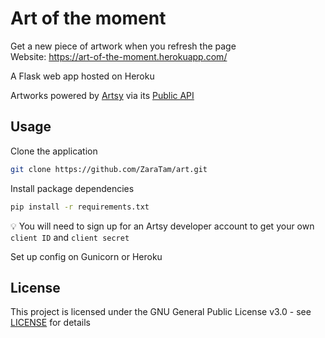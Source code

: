 # Art of the moment

Get a new piece of artwork when you refresh the page<br>
Website: https://art-of-the-moment.herokuapp.com/

A Flask web app hosted on Heroku

Artworks powered by [Artsy](https://www.artsy.net/) via its [Public API](https://developers.artsy.net/)

## Usage

Clone the application

```sh
git clone https://github.com/ZaraTam/art.git
```

Install package dependencies

```sh
pip install -r requirements.txt
```

:bulb: You will need to sign up for an Artsy developer account to get your own `client ID` and `client secret`

Set up config on Gunicorn or Heroku

## License

This project is licensed under the GNU General Public License v3.0 - see [LICENSE](https://github.com/ZaraTam/art/blob/master/LICENSE) for details
